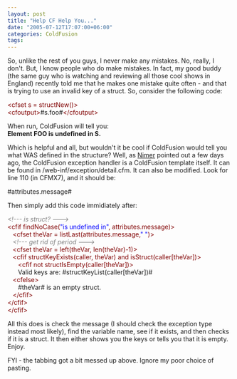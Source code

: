 ```yaml
---
layout: post
title: "Help CF Help You..."
date: "2005-07-12T17:07:00+06:00"
categories: ColdFusion 
tags: 
---
```


So, unlike the rest of you guys, I never make any mistakes. No, really, I don't. But, I know people who do make mistakes. In fact, my good buddy (the same guy who is watching and reviewing all those cool shows in England) recently told me that he makes one mistake quite often - and that is trying to use an invalid key of a struct. So, consider the following code:

<div class="code"><FONT COLOR=MAROON>&lt;cfset s = structNew()&gt;</FONT><br>
<FONT COLOR=MAROON>&lt;cfoutput&gt;</FONT>#s.foo#<FONT COLOR=MAROON>&lt;/cfoutput&gt;</FONT></div>

When run, ColdFusion will tell you:<br>
<b>Element FOO is undefined in S.</b><br>

Which is helpful and all, but wouldn't it be cool if ColdFusion would tell you what WAS defined in the structure? Well, as <a href="http://www.mikenimer.com/index.cfm?mode=entry&entry=F217B27F-4E22-1671-5753F57AFBBE3DD9">Nimer</a> pointed out a few days ago, the ColdFusion exception handler is a ColdFusion template itself. It can be found in /web-inf/exception/detail.cfm. It can also be modified. Look for line 110 (in CFMX7), and it should be:

#attributes.message#

Then simply add this code immidiately after:

<div class="code"><FONT COLOR=GRAY><I>&lt;!--- is struct? ---&gt;</I></FONT><br>
<FONT COLOR=MAROON>&lt;cfif findNoCase(<FONT COLOR=BLUE>"is undefined in"</FONT>, attributes.message)&gt;</FONT><br>
      &nbsp;&nbsp;&nbsp;<FONT COLOR=MAROON>&lt;cfset theVar = listLast(attributes.message,<FONT COLOR=BLUE>" "</FONT>)&gt;</FONT><br>
       &nbsp;&nbsp;&nbsp;<FONT COLOR=GRAY><I>&lt;!--- get rid of period ---&gt;</I></FONT><br>
       &nbsp;&nbsp;&nbsp;<FONT COLOR=MAROON>&lt;cfset theVar = left(theVar, len(theVar)-1)&gt;</FONT><br>
       &nbsp;&nbsp;&nbsp;<FONT COLOR=MAROON>&lt;cfif structKeyExists(caller, theVar) and isStruct(caller[theVar])&gt;</FONT><br>
       &nbsp;&nbsp;&nbsp;&nbsp;&nbsp;&nbsp;<FONT COLOR=MAROON>&lt;cfif not structIsEmpty(caller[theVar])&gt;</FONT><br>
       &nbsp;&nbsp;&nbsp;&nbsp;&nbsp;&nbsp;Valid keys are: #structKeyList(caller[theVar])#<br>
            &nbsp;&nbsp;&nbsp;<FONT COLOR=MAROON>&lt;cfelse&gt;</FONT><br>
       &nbsp;&nbsp;&nbsp;&nbsp;&nbsp;&nbsp;#theVar# is an empty struct.<br>
           &nbsp;&nbsp;&nbsp;<FONT COLOR=MAROON>&lt;/cfif&gt;</FONT><br>
        <FONT COLOR=MAROON>&lt;/cfif&gt;</FONT><br>
<FONT COLOR=MAROON>&lt;/cfif&gt;</FONT></div>

All this does is check the message (I should check the exception type instead most likely), find the variable name, see if it exists, and then checks if it is a struct. It then either shows you the keys or tells you that it is empty. Enjoy.

FYI - the tabbing got a bit messed up above. Ignore my poor choice of pasting.